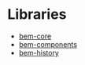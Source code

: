 # Libraries

* [bem-core](bem-core/)
* [bem-components](bem-components/)
* [bem-history](bem-history/)
